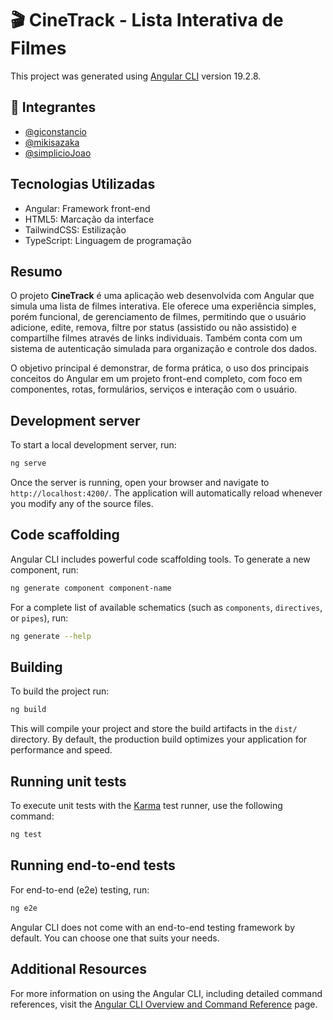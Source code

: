 # 🎬 CineTrack - Lista Interativa de Filmes

This project was generated using [Angular CLI](https://github.com/angular/angular-cli) version 19.2.8.

## 👥 Integrantes

- [@giconstancio](https://github.com/giconstancio)
- [@mikisazaka](https://github.com/mikisazaka)
- [@simplicioJoao](https://github.com/simplicioJoao)

## Tecnologias Utilizadas

- Angular: Framework front-end
- HTML5: Marcação da interface
- TailwindCSS: Estilização
- TypeScript: Linguagem de programação

## Resumo

O projeto **CineTrack** é uma aplicação web desenvolvida com Angular que simula uma lista de filmes interativa. Ele oferece uma experiência simples, porém funcional, de gerenciamento de filmes, permitindo que o usuário adicione, edite, remova, filtre por status (assistido ou não assistido) e compartilhe filmes através de links individuais. Também conta com um sistema de autenticação simulada para organização e controle dos dados.  

O objetivo principal é demonstrar, de forma prática, o uso dos principais conceitos do Angular em um projeto front-end completo, com foco em componentes, rotas, formulários, serviços e interação com o usuário.

## Development server

To start a local development server, run:

```bash
ng serve
```

Once the server is running, open your browser and navigate to `http://localhost:4200/`. The application will automatically reload whenever you modify any of the source files.

## Code scaffolding

Angular CLI includes powerful code scaffolding tools. To generate a new component, run:

```bash
ng generate component component-name
```

For a complete list of available schematics (such as `components`, `directives`, or `pipes`), run:

```bash
ng generate --help
```

## Building

To build the project run:

```bash
ng build
```

This will compile your project and store the build artifacts in the `dist/` directory. By default, the production build optimizes your application for performance and speed.

## Running unit tests

To execute unit tests with the [Karma](https://karma-runner.github.io) test runner, use the following command:

```bash
ng test
```

## Running end-to-end tests

For end-to-end (e2e) testing, run:

```bash
ng e2e
```

Angular CLI does not come with an end-to-end testing framework by default. You can choose one that suits your needs.

## Additional Resources

For more information on using the Angular CLI, including detailed command references, visit the [Angular CLI Overview and Command Reference](https://angular.dev/tools/cli) page.
